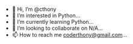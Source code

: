- 👋 Hi, I’m @cthony
- 👀 I’m interested in Python...
- 🌱 I’m currently learning Python...
- 💞️ I’m looking to collaborate on N/A...
- 📫 How to reach me coderthony@gmail.com...

<!---
cthony/cthony is a ✨ special ✨ repository because its `README.md` (this file) appears on your GitHub profile.
You can click the Preview link to take a look at your changes.
--->

